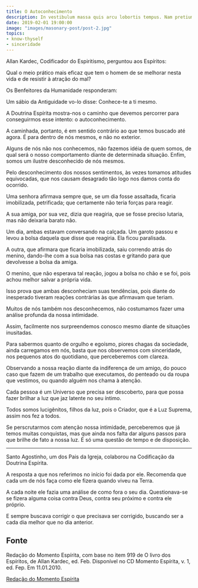 ```yaml
---
title: O Autoconhecimento
description: In vestibulum massa quis arcu lobortis tempus. Nam pretium arcu in odio vulputate luctus.
date: 2019-02-01 19:00:00
image: "images/masonary-post/post-2.jpg"
topics: 
- know-thyself
- sinceridade
---
```


Allan Kardec, Codificador do Espiritismo, perguntou aos Espíritos:

Qual o meio prático mais eficaz que tem o homem de se melhorar nesta vida e de resistir à atração do mal?

Os Benfeitores da Humanidade responderam:

Um sábio da Antiguidade vo-lo disse: Conhece-te a ti mesmo.

A Doutrina Espírita mostra-nos o caminho que devemos percorrer para conseguirmos esse intento: o autoconhecimento.

A caminhada, portanto, é em sentido contrário ao que temos buscado até agora. É para dentro de nós mesmos, e não no exterior.

Alguns de nós não nos conhecemos, não fazemos idéia de quem somos, de qual será o nosso comportamento diante de determinada situação. Enfim, somos um ilustre desconhecido de nós mesmos.

Pelo desconhecimento dos nossos sentimentos, às vezes tomamos atitudes equivocadas, que nos causam desagrado tão logo nos damos conta do ocorrido.

Uma senhora afirmava sempre que, se um dia fosse assaltada, ficaria imobilizada, petrificada; que certamente não teria forças para reagir.

A sua amiga, por sua vez, dizia que reagiria, que se fosse preciso lutaria, mas não deixaria barato não.

Um dia, ambas estavam conversando na calçada. Um garoto passou e levou a bolsa daquela que disse que reagiria. Ela ficou paralisada.

A outra, que afirmara que ficaria imobilizada, saiu correndo atrás do menino, dando-lhe com a sua bolsa nas costas e gritando para que devolvesse a bolsa da amiga.

O menino, que não esperava tal reação, jogou a bolsa no chão e se foi, pois achou melhor salvar a própria vida.

Isso prova que ambas desconheciam suas tendências, pois diante do inesperado tiveram reações contrárias às que afirmavam que teriam.

Muitos de nós também nos desconhecemos, não costumamos fazer uma análise profunda da nossa intimidade.

Assim, facilmente nos surpreendemos conosco mesmo diante de situações inusitadas.

Para sabermos quanto de orgulho e egoísmo, piores chagas da sociedade, ainda carregamos em nós, basta que nos observemos com sinceridade, nos pequenos atos do quotidiano, que perceberemos com clareza.

Observando a nossa reação diante da indiferença de um amigo, do pouco caso que fazem de um trabalho que executamos, do penteado ou da roupa que vestimos, ou quando alguém nos chama à atenção.

Cada pessoa é um Universo que precisa ser descoberto, para que possa fazer brilhar a luz que jaz latente no seu íntimo.

Todos somos lucigênitos, filhos da luz, pois o Criador, que é a Luz Suprema, assim nos fez a todos.

Se perscrutarmos com atenção nossa intimidade, perceberemos que já temos muitas conquistas, mas que ainda nos falta dar alguns passos para que brilhe de fato a nossa luz. É só uma questão de tempo e de disposição.      

*  *  *

Santo Agostinho, um dos Pais da Igreja, colaborou na Codificação da Doutrina Espírita.

A resposta a que nos referimos no início foi dada por ele. Recomenda que cada um de nós faça como ele fizera quando viveu na Terra.

A cada noite ele fazia uma análise de como fora o seu dia. Questionava-se se fizera alguma coisa contra Deus, contra seu próximo e contra ele próprio.

E sempre buscava corrigir o que precisava ser corrigido, buscando ser a cada dia melhor que no dia anterior.  

## Fonte
Redação do Momento Espírita, com base no item 919 de O livro dos Espíritos, de Allan Kardec, ed. Feb.
Disponível no CD Momento Espírita, v. 1, ed. Fep.
Em 11.01.2010.

[Redação do Momento Espírita](http://www.momento.com.br/pt/ler_texto.php?id=1463)
